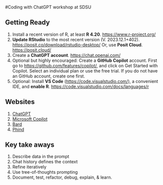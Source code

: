 #Coding with ChatGPT workshop at SDSU


## Getting Ready

1.  Install a recent version of R, at least **R 4.20**. https://www.r-project.org/
2.  **Update RStudio** to the most recent version (V. 2023.12.1+402). https://posit.co/download/rstudio-desktop/  Or, use **Posit Cloud**. https://posit.cloud/
3.  Create a **ChatGPT account**. https://chat.openai.com/
4.  Optional but highly encouraged: Create a **GitHub Copilot** account. First go to https://github.com/features/copilot/, and click on Get Started with Copilot.  Select an individual plan or use the free trial. If you do not have an GitHub account, create one first.
5. Optional: Install **VS Code** (https://code.visualstudio.com/), a convenient IDE,  and **enable R**. https://code.visualstudio.com/docs/languages/r 

## Websites
1. [ChatGPT](https://chat.openai.com/)
2. [Microsoft Copilot](https://copilot.microsoft.com/)
3. [Bard](https://bard.google.com/chat)
4. [Phind](https://www.phind.com/)

## Key take aways
1. Describe data in the prompt
2. Chat history defines the context
3. Refine iteratively
4. Use tree-of-thoughts prompting
5. Document, test, refactor, debug, explain, & learn.
